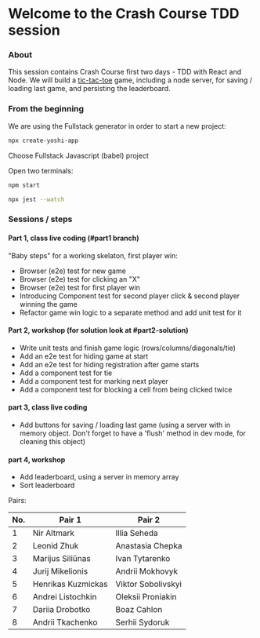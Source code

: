
# Welcome to the Crash Course TDD session

### About

This session contains Crash Course first two days - TDD with React and Node.
We will build a [tic-tac-toe](https://www.google.co.il/search?q=tic+tac+toe&oq=tic+tac+toe&aqs=chrome..69i57j35i39j0l4.2088j1j7&sourceid=chrome&ie=UTF-8) game, including a node server, for saving / loading last game, and persisting the leaderboard.

### From the beginning

We are using the Fullstack generator in order to start a new project:

```sh
npx create-yoshi-app
```

Choose Fullstack Javascript (babel) project

Open two terminals:

```sh
npm start
```

```sh
npx jest --watch
```

### Sessions / steps

#### Part 1, class live coding (#part1 branch)

"Baby steps" for a working skelaton, first player win:

  - Browser (e2e) test for new game
  - Browser (e2e) test for clicking an "X"
  - Browser (e2e) test for first player win
  - Introducing Component test for second player click & second player winning the game
  - Refactor game win logic to a separate method and add unit test for it

#### Part 2, workshop (for solution look at #part2-solution)
  - Write unit tests and finish game logic (rows/columns/diagonals/tie)
  - Add an e2e test for hiding game at start
  - Add an e2e test for hiding registration after game starts
  - Add a component test for tie
  - Add a component test for marking next player
  - Add a component test for blocking a cell from being clicked twice

#### part 3, class live coding

- Add buttons for saving / loading last game (using a server with in memory object. Don't forget to have a 'flush' method in dev mode, for cleaning this object)

#### part 4, workshop

- Add leaderboard, using a server in memory array
- Sort leaderboard

Pairs:

No.| Pair 1 | Pair 2|
:----| -------------| -------------|
1|Nir Altmark|	Illia Seheda
2|Leonid Zhuk	|Anastasia Chepka
3|Marijus Siliūnas|	Ivan Tytarenko
4|Jurij Mikelionis|	Andrii Mokhovyk
5|Henrikas Kuzmickas|	Viktor Sobolivskyi
6|Andrei Listochkin|	Oleksii Proniakin
7|Dariia Drobotko|	Boaz Cahlon
8|Andrii Tkachenko|	Serhii Sydoruk



